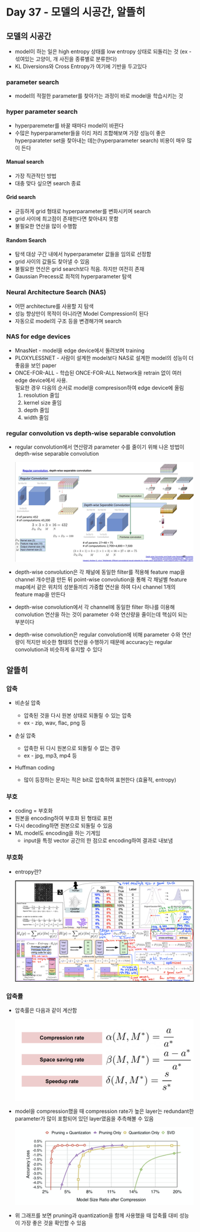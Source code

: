 # Day 37 - 모델의 시공간, 알뜰히

## 모델의 시공간

* model이 하는 일은 high entropy 상태를 low entropy 상태로 되돌리는 것 (ex - 섞여있는 고양이, 개 사진을 종류별로 분류한다)
* KL Diversions와 Cross Entropy가 여기에 기반을 두고있다

### parameter search

* model의 적절한 parameter를 찾아가는 과정이 바로 model을 학습시키는 것

### hyper parameter search

* hyperparemeter를 바꿀 때마다 model이 바뀐다
* 수많은 hyperparameter들을 이리 저리 조합해보며 가장 성능이 좋은 hyperparateter set을 찾아내는 데는(hyperparameter search) 비용이 매우 많이 든다

#### Manual search

* 가장 직관적인 방법
* 대충 맞다 싶으면 search 종료

#### Grid search

* 균등하게 grid 형태로 hyperparameter를 변화시키며 search
* grid 사이에 최고점이 존재한다면 찾아내지 못함
* 불필요한 연산을 많이 수행함

#### Random Search

* 탐색 대상 구간 내에서 hyperparameter 값들을 임의로 선정함
* grid 사이의 값들도 찾아낼 수 있음
* 불필요한 연산은 grid search보다 적음. 하지만 여전히 존재
* Gaussian Precess로 최적의 hyperparameter 탐색

### Neural Architecture Search (NAS)

* 어떤 architecture를 사용할 지 탐색
* 성능 향상만이 목적이 아니라면 Model Compression이 된다
* 자동으로 model의 구조 등을 변경해가며 search

### NAS for edge devices

* MnasNet - model을 edge device에서 돌려보며 training
* PLOXYLESSNET - 사람이 설계한 model보다 NAS로 설계한 model의 성능이 더 좋음을 보인 paper
* ONCE-FOR-ALL - 학습된 ONCE-FOR-ALL Network을 retrain 없이 여러 edge device에서 사용.  
필요한 경우 다음의 순서로 model을 compresison하여 edge device에 올림
  1. resolution 줄임
  2. kernel size 줄임
  3. depth 줄임
  4. width 줄임

### regular convolution vs depth-wise separable convolution

* regular convolution에서 연산량과 parameter 수를 줄이기 위해 나온 방법이 depth-wise separable convolution

    ![depth wise convolution](./img/Day37/depthWiseConvolution.png)

* depth-wise convolution은 각 채널에 동일한 filter를 적용해 feature map을 channel 개수만큼 만든 뒤 point-wise convolution을 통해 각 채널별 feature map에서 같은 위치의 성분들끼리 가중합 연산을 하여 다시 channel 1개의 feature map을 만든다
* depth-wise convolution에서 각 channel에 동일한 filter 하나를 이용해 convolution 연산을 하는 것이 parameter 수와 연산량을 줄이는데 핵심이 되는 부분이다
* depth-wise convolution은 regular convolution에 비해 parameter 수와 연산량이 적지만 비슷한 형태의 연산을 수행하기 때문에 accuracy는 regular convolution과 비슷하게 유지할 수 있다

## 알뜰히

### 압축

* 비손실 압축
  * 압축된 것을 다시 원본 상태로 되돌릴 수 있는 압축
  * ex - zip, wav, flac, png 등

* 손실 압축
  * 압축한 뒤 다시 원본으로 되돌릴 수 없는 경우
  * ex - jpg, mp3, mp4 등

* Huffman coding
  * 많이 등장하는 문자는 적은 bit로 압축하여 표현한다 (효율적, entropy)

### 부호

* coding = 부호화
* 원본을 encoding하여 부호화 된 형태로 표현
* 다시 decoding하면 원본으로 되돌릴 수 있음
* ML model도 encoding을 하는 기계임
  * input을 특정 vector 공간의 한 점으로 encoding하여 결과로 내보냄

### 부호화

* entropy란?

    ![compression](./img/Day37/compression3.png)

### 압축률

* 압축률은 다음과 같이 계산함

    ![compression](./img/Day37/compression1.png)

* model을 compression했을 때 compression rate가 높은 layer는 redundant한 parameter가 많이 포함되어 있던 layer였음을 추측해볼 수 있음

    ![compression](./img/Day37/compression2.png)

* 위 그래프를 보면 pruning과 quantization을 함께 사용했을 때 압축률 대비 성능이 가장 좋은 것을 확인할 수 있음